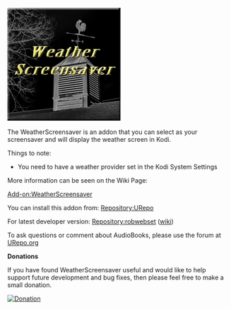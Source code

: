![WeatherScreensaver](icon.png)

The WeatherScreensaver is an addon that you can select as your screensaver and will display the weather screen in Kodi.

Things to note:
* You need to have a weather provider set in the Kodi System Settings

More information can be seen on the Wiki Page:

[Add-on:WeatherScreensaver](https://github.com/robwebset/screensaver.weather/wiki)

You can install this addon from: [Repository:URepo](http://www.urepo.org/)

For latest developer version: [Repository:robwebset](https://github.com/robwebset/repository.robwebset/blob/master/repos/repository.robwebset/repository.robwebset-1.0.0.zip) ([wiki](https://github.com/robwebset/repository.robwebset/wiki))

To ask questions or comment about AudioBooks, please use the forum at [URepo.org](http://www.urepo.org/forum/viewtopic.php?t=1774)

__Donations__

If you have found WeatherScreensaver useful and would like to help support future development and bug fixes, then please feel free to make a small donation.

[![Donation](https://www.paypalobjects.com/en_GB/i/btn/btn_donate_SM.gif)](https://www.paypal.com/cgi-bin/webscr?cmd=_s-xclick&hosted_button_id=2XRVA639V4HX6)

